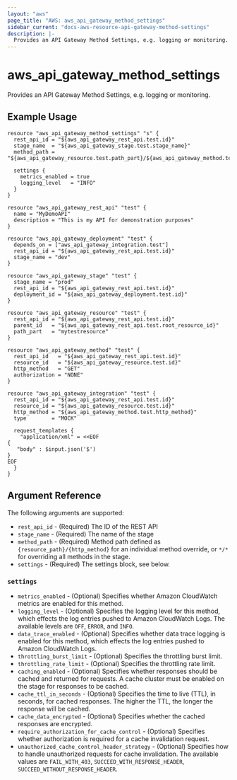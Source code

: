 ```yaml
---
layout: "aws"
page_title: "AWS: aws_api_gateway_method_settings"
sidebar_current: "docs-aws-resource-api-gateway-method-settings"
description: |-
  Provides an API Gateway Method Settings, e.g. logging or monitoring.
---
```


# aws_api_gateway_method_settings

Provides an API Gateway Method Settings, e.g. logging or monitoring.

## Example Usage

```hcl
resource "aws_api_gateway_method_settings" "s" {
  rest_api_id = "${aws_api_gateway_rest_api.test.id}"
  stage_name  = "${aws_api_gateway_stage.test.stage_name}"
  method_path = "${aws_api_gateway_resource.test.path_part}/${aws_api_gateway_method.test.http_method}"

  settings {
    metrics_enabled = true
    logging_level   = "INFO"
  }
}

resource "aws_api_gateway_rest_api" "test" {
  name = "MyDemoAPI"
  description = "This is my API for demonstration purposes"
}

resource "aws_api_gateway_deployment" "test" {
  depends_on = ["aws_api_gateway_integration.test"]
  rest_api_id = "${aws_api_gateway_rest_api.test.id}"
  stage_name = "dev"
}

resource "aws_api_gateway_stage" "test" {
  stage_name = "prod"
  rest_api_id = "${aws_api_gateway_rest_api.test.id}"
  deployment_id = "${aws_api_gateway_deployment.test.id}"
}

resource "aws_api_gateway_resource" "test" {
  rest_api_id = "${aws_api_gateway_rest_api.test.id}"
  parent_id   = "${aws_api_gateway_rest_api.test.root_resource_id}"
  path_part   = "mytestresource"
}

resource "aws_api_gateway_method" "test" {
  rest_api_id   = "${aws_api_gateway_rest_api.test.id}"
  resource_id   = "${aws_api_gateway_resource.test.id}"
  http_method   = "GET"
  authorization = "NONE"
}

resource "aws_api_gateway_integration" "test" {
  rest_api_id = "${aws_api_gateway_rest_api.test.id}"
  resource_id = "${aws_api_gateway_resource.test.id}"
  http_method = "${aws_api_gateway_method.test.http_method}"
  type        = "MOCK"

  request_templates {
    "application/xml" = <<EOF
{
   "body" : $input.json('$')
}
EOF
  }
}
```

## Argument Reference

The following arguments are supported:

* `rest_api_id` - (Required) The ID of the REST API
* `stage_name` - (Required) The name of the stage
* `method_path` - (Required) Method path defined as `{resource_path}/{http_method}` for an individual method override, or `*/*` for overriding all methods in the stage.
* `settings` - (Required) The settings block, see below.

### `settings`

* `metrics_enabled` - (Optional) Specifies whether Amazon CloudWatch metrics are enabled for this method.
* `logging_level` - (Optional) Specifies the logging level for this method, which effects the log entries pushed to Amazon CloudWatch Logs. The available levels are `OFF`, `ERROR`, and `INFO`.
* `data_trace_enabled` - (Optional) Specifies whether data trace logging is enabled for this method, which effects the log entries pushed to Amazon CloudWatch Logs.
* `throttling_burst_limit` - (Optional) Specifies the throttling burst limit.
* `throttling_rate_limit` - (Optional) Specifies the throttling rate limit.
* `caching_enabled` - (Optional) Specifies whether responses should be cached and returned for requests. A cache cluster must be enabled on the stage for responses to be cached. 
* `cache_ttl_in_seconds` - (Optional) Specifies the time to live (TTL), in seconds, for cached responses. The higher the TTL, the longer the response will be cached.
* `cache_data_encrypted` - (Optional) Specifies whether the cached responses are encrypted.
* `require_authorization_for_cache_control` - (Optional) Specifies whether authorization is required for a cache invalidation request.
* `unauthorized_cache_control_header_strategy` - (Optional) Specifies how to handle unauthorized requests for cache invalidation. The available values are `FAIL_WITH_403`, `SUCCEED_WITH_RESPONSE_HEADER`, `SUCCEED_WITHOUT_RESPONSE_HEADER`.
